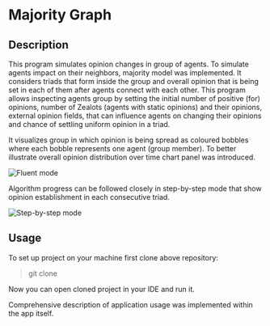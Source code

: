 # Majority Graph

## Description

This program simulates opinion changes in group of agents. To simulate agents impact on their neighbors, majority model was implemented. It considers triads that form inside the group and overall opinion that is being set in each of them after agents connect with each other. This program allows inspecting agents group by setting the initial number of positive (for) opinions, number of Zealots (agents with static opinions) and their opinions, external opinion fields, that can influence agents on changing their opinions and chance of settling uniform opinion in a triad.

It visualizes group in which opinion is being spread as coloured bobbles where each bobble represents one agent (group member). To better illustrate overall opinion distribution over time chart panel was introduced.

<!-- Image -->
![Fluent mode]()

Algorithm progress can be followed closely in step-by-step mode that show opinion establishment in each consecutive triad.

<!-- Image -->

![Step-by-step mode]()

## Usage

To set up project on your machine first clone above repository:

> git clone

Now you can open cloned project in your IDE and run it.

Comprehensive description of application usage was implemented within the app itself.
